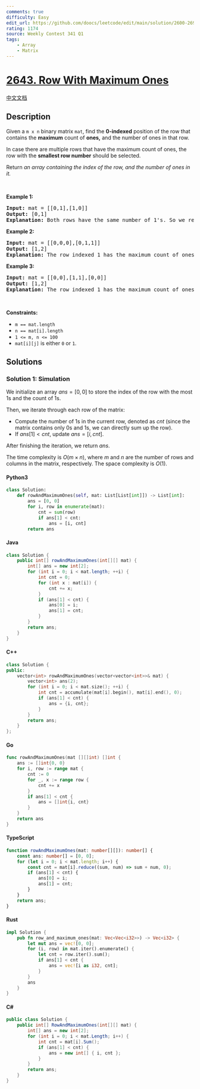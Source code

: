 ```yaml
---
comments: true
difficulty: Easy
edit_url: https://github.com/doocs/leetcode/edit/main/solution/2600-2699/2643.Row%20With%20Maximum%20Ones/README_EN.md
rating: 1174
source: Weekly Contest 341 Q1
tags:
    - Array
    - Matrix
---
```


<!-- problem:start -->

# [2643. Row With Maximum Ones](https://leetcode.com/problems/row-with-maximum-ones)

[中文文档](/solution/2600-2699/2643.Row%20With%20Maximum%20Ones/README.md)

## Description

<!-- description:start -->

<p>Given a <code>m x n</code> binary matrix <code>mat</code>, find the <strong>0-indexed</strong> position of the row that contains the <strong>maximum</strong> count of <strong>ones,</strong> and the number of ones in that row.</p>

<p>In case there are multiple rows that have the maximum count of ones, the row with the <strong>smallest row number</strong> should be selected.</p>

<p>Return<em> an array containing the index of the row, and the number of ones in it.</em></p>

<p>&nbsp;</p>
<p><strong class="example">Example 1:</strong></p>

<pre>
<strong>Input:</strong> mat = [[0,1],[1,0]]
<strong>Output:</strong> [0,1]
<strong>Explanation:</strong> Both rows have the same number of 1&#39;s. So we return the index of the smaller row, 0, and the maximum count of ones (1<code>)</code>. So, the answer is [0,1]. 
</pre>

<p><strong class="example">Example 2:</strong></p>

<pre>
<strong>Input:</strong> mat = [[0,0,0],[0,1,1]]
<strong>Output:</strong> [1,2]
<strong>Explanation:</strong> The row indexed 1 has the maximum count of ones <code>(2)</code>. So we return its index, <code>1</code>, and the count. So, the answer is [1,2].
</pre>

<p><strong class="example">Example 3:</strong></p>

<pre>
<strong>Input:</strong> mat = [[0,0],[1,1],[0,0]]
<strong>Output:</strong> [1,2]
<strong>Explanation:</strong> The row indexed 1 has the maximum count of ones (2). So the answer is [1,2].
</pre>

<p>&nbsp;</p>
<p><strong>Constraints:</strong></p>

<ul>
	<li><code>m == mat.length</code>&nbsp;</li>
	<li><code>n == mat[i].length</code>&nbsp;</li>
	<li><code>1 &lt;= m, n &lt;= 100</code>&nbsp;</li>
	<li><code>mat[i][j]</code> is either <code>0</code> or <code>1</code>.</li>
</ul>

<!-- description:end -->

## Solutions

<!-- solution:start -->

### Solution 1: Simulation

We initialize an array $\textit{ans} = [0, 0]$ to store the index of the row with the most $1$s and the count of $1$s.

Then, we iterate through each row of the matrix:

-   Compute the number of $1$s in the current row, denoted as $\textit{cnt}$ (since the matrix contains only $0$s and $1$s, we can directly sum up the row).
-   If $\textit{ans}[1] < \textit{cnt}$, update $\textit{ans} = [i, \textit{cnt}]$.

After finishing the iteration, we return $\textit{ans}$.

The time complexity is $O(m \times n)$, where $m$ and $n$ are the number of rows and columns in the matrix, respectively. The space complexity is $O(1)$.

<!-- tabs:start -->

#### Python3

```python
class Solution:
    def rowAndMaximumOnes(self, mat: List[List[int]]) -> List[int]:
        ans = [0, 0]
        for i, row in enumerate(mat):
            cnt = sum(row)
            if ans[1] < cnt:
                ans = [i, cnt]
        return ans
```

#### Java

```java
class Solution {
    public int[] rowAndMaximumOnes(int[][] mat) {
        int[] ans = new int[2];
        for (int i = 0; i < mat.length; ++i) {
            int cnt = 0;
            for (int x : mat[i]) {
                cnt += x;
            }
            if (ans[1] < cnt) {
                ans[0] = i;
                ans[1] = cnt;
            }
        }
        return ans;
    }
}
```

#### C++

```cpp
class Solution {
public:
    vector<int> rowAndMaximumOnes(vector<vector<int>>& mat) {
        vector<int> ans(2);
        for (int i = 0; i < mat.size(); ++i) {
            int cnt = accumulate(mat[i].begin(), mat[i].end(), 0);
            if (ans[1] < cnt) {
                ans = {i, cnt};
            }
        }
        return ans;
    }
};
```

#### Go

```go
func rowAndMaximumOnes(mat [][]int) []int {
	ans := []int{0, 0}
	for i, row := range mat {
		cnt := 0
		for _, x := range row {
			cnt += x
		}
		if ans[1] < cnt {
			ans = []int{i, cnt}
		}
	}
	return ans
}
```

#### TypeScript

```ts
function rowAndMaximumOnes(mat: number[][]): number[] {
    const ans: number[] = [0, 0];
    for (let i = 0; i < mat.length; i++) {
        const cnt = mat[i].reduce((sum, num) => sum + num, 0);
        if (ans[1] < cnt) {
            ans[0] = i;
            ans[1] = cnt;
        }
    }
    return ans;
}
```

#### Rust

```rust
impl Solution {
    pub fn row_and_maximum_ones(mat: Vec<Vec<i32>>) -> Vec<i32> {
        let mut ans = vec![0, 0];
        for (i, row) in mat.iter().enumerate() {
            let cnt = row.iter().sum();
            if ans[1] < cnt {
                ans = vec![i as i32, cnt];
            }
        }
        ans
    }
}
```

#### C#

```cs
public class Solution {
    public int[] RowAndMaximumOnes(int[][] mat) {
        int[] ans = new int[2];
        for (int i = 0; i < mat.Length; i++) {
            int cnt = mat[i].Sum();
            if (ans[1] < cnt) {
                ans = new int[] { i, cnt };
            }
        }
        return ans;
    }
}
```

<!-- tabs:end -->

<!-- solution:end -->

<!-- problem:end -->
